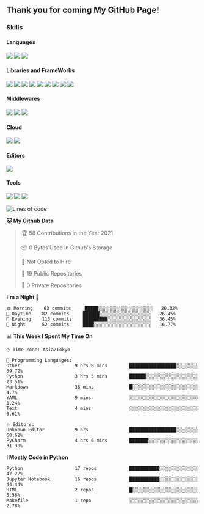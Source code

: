 ## Thank you for coming My GitHub Page!


### Skills
<!-- Badge Template: <img src="https://img.shields.io/badge/-<LabeltoShow>-<IconsColorCode>?style=flat&logo=<IconsName>&logoColor=white"/>  -->
#### Languages
<p>
<img src="https://img.shields.io/badge/-Python-3776AB?style=flat&logo=Python&logoColor=white"/>
<img src="https://img.shields.io/badge/-HTML5-E34F26?style=flat&logo=HTML5&logoColor=white"/>
<img src="https://img.shields.io/badge/-CSS3-1572B6?style=flat&logo=CSS3&logoColor=white"/>
</p>


#### Libraries and FrameWorks
<p>
<img src="https://img.shields.io/badge/-PyTorch-EE4C2C?style=flat&logo=PyTorch&logoColor=white"/>
<img src="https://img.shields.io/badge/-keras-D00000?style=flat&logo=Keras&logoColor=white"/>
<img src="https://img.shields.io/badge/-pandas-150458?style=flat&logo=pandas&logoColor=white"/>
<img src="https://img.shields.io/badge/-numpy-013243?style=flat&logo=numpy&logoColor=white"/>
<img src="https://img.shields.io/badge/-jupyter-F37626?style=flat&logo=jupyter&logoColor=white"/>
<img src="https://img.shields.io/badge/-scikit%20learn-F7931E?style=flat&logo=scikit-learn&logoColor=white"/>
<img src="https://img.shields.io/badge/-PyTorch%20Lightning-792EE5?style=flat&logoColor=white"/>
<img src="https://img.shields.io/badge/-Comet-020041?style=flat&logoColor=white"/>
<img src="https://img.shields.io/badge/-Streamlit-FF4B4B?style=flat&logoColor=white"/>

</p>

#### Middlewares
<p>
<img src="https://img.shields.io/badge/-Docker-2496ED?style=flat&logo=Docker&logoColor=white"/>
<img src="https://img.shields.io/badge/-MySQL-4479A1?style=flat&logo=MySQL&logoColor=white"/>
<img src="https://img.shields.io/badge/-PostgreSQL-336791?style=flat&logo=PostgreSQL&logoColor=white"/>
</p>

#### Cloud
<p>
<img src="https://img.shields.io/badge/-Google%20Cloud-4285F4?style=flat&logo=Google%20Cloud&logoColor=white"/>
<img src="https://img.shields.io/badge/-Azure-0089D6?style=flat&logo=Microsoft%20Azure&logoColor=white"/>
</p>

#### Editors
<p>
<img src="https://img.shields.io/badge/-PyCharm-000000?style=flat&logo=PyCharm&logoColor=white"/>
</p>

#### Tools
<p>
<img src="https://img.shields.io/badge/-Git-F44D27?style=flat&logo=Git&logoColor=white"/>
<img src="https://img.shields.io/badge/-Github-181717?style=flat&logo=GitHub&logoColor=white"/>
<img src="https://img.shields.io/badge/-Slack-4A154B?style=flat&logo=Slack&logoColor=white"/>
</p>

<!--START_SECTION:waka-->
![Lines of code](https://img.shields.io/badge/From%20Hello%20World%20I%27ve%20Written-2.7%20million%20lines%20of%20code-blue)

**🐱 My Github Data** 

> 🏆 58 Contributions in the Year 2021
 > 
> 📦 0 Bytes Used in Github's Storage 
 > 
> 🚫 Not Opted to Hire
 > 
> 📜 19 Public Repositories 
 > 
> 🔑 0 Private Repositories  
 > 
**I'm a Night 🦉** 

```text
🌞 Morning    63 commits     █████░░░░░░░░░░░░░░░░░░░░   20.32% 
🌆 Daytime    82 commits     ██████░░░░░░░░░░░░░░░░░░░   26.45% 
🌃 Evening    113 commits    █████████░░░░░░░░░░░░░░░░   36.45% 
🌙 Night      52 commits     ████░░░░░░░░░░░░░░░░░░░░░   16.77%

```


📊 **This Week I Spent My Time On** 

```text
⌚︎ Time Zone: Asia/Tokyo

💬 Programming Languages: 
Other                    9 hrs 8 mins        █████████████████░░░░░░░░   69.72% 
Python                   3 hrs 5 mins        ██████░░░░░░░░░░░░░░░░░░░   23.51% 
Markdown                 36 mins             █░░░░░░░░░░░░░░░░░░░░░░░░   4.7% 
YAML                     9 mins              ░░░░░░░░░░░░░░░░░░░░░░░░░   1.24% 
Text                     4 mins              ░░░░░░░░░░░░░░░░░░░░░░░░░   0.61%

🔥 Editors: 
Unknown Editor           9 hrs               █████████████████░░░░░░░░   68.62% 
PyCharm                  4 hrs 6 mins        ███████░░░░░░░░░░░░░░░░░░   31.38%

```

**I Mostly Code in Python** 

```text
Python                   17 repos            ███████████░░░░░░░░░░░░░░   47.22% 
Jupyter Notebook         16 repos            ███████████░░░░░░░░░░░░░░   44.44% 
HTML                     2 repos             █░░░░░░░░░░░░░░░░░░░░░░░░   5.56% 
Makefile                 1 repo              ░░░░░░░░░░░░░░░░░░░░░░░░░   2.78%

```



<!--END_SECTION:waka-->

<!--
**navitacion/navitacion** is a ✨ _special_ ✨ repository because its `README.md` (this file) appears on your GitHub profile.

Here are some ideas to get you started:

- 🔭 I’m currently working on ...
- 🌱 I’m currently learning ...
- 👯 I’m looking to collaborate on ...
- 🤔 I’m looking for help with ...
- 💬 Ask me about ...
- 📫 How to reach me: ...
- 😄 Pronouns: ...
- ⚡ Fun fact: ...
-->
